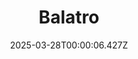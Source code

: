 ---
title: "Balatro"
id: 2379780
date: 2025-03-28T00:00:06.427Z
link: games/steam/recent/balatro
image: http://media.steampowered.com/steamcommunity/public/images/apps/2379780/b6018068070ab0e23561694c11f7950dd6f4c752.jpg
playtime_2weeks: 134
playtime_forever: 7886
playtime_windows_forever: 0
playtime_mac_forever: 192
playtime_linux_forever: 7693
playtime_deck_forever: 7693
---